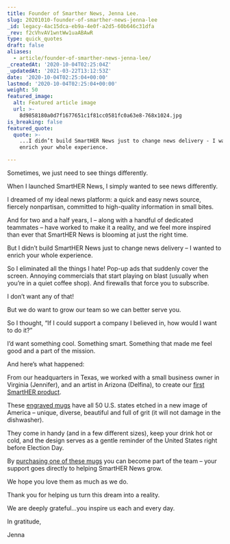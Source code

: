 ```yaml
---
title: Founder of Smarther News, Jenna Lee.
slug: 20201010-founder-of-smarther-news-jenna-lee
_id: legacy-4ac15dca-eb9a-4e0f-a2d5-60b646c31dfa
_rev: f2cVhvAV1wntWw1uaABAwR
type: quick_quotes
draft: false
aliases:
  - article/founder-of-smarther-news-jenna-lee/
_createdAt: '2020-10-04T02:25:04Z'
_updatedAt: '2021-03-22T13:12:53Z'
date: '2020-10-04T02:25:04+00:00'
lastmod: '2020-10-04T02:25:04+00:00'
weight: 50
featured_image:
  alt: Featured article image
  url: >-
    8d9858180a0d7f1677651c1f81cc0581fc0a63e8-768x1024.jpg
is_breaking: false
featured_quote:
  quote: >-
    ...I didn’t build SmartHER News just to change news delivery - I wanted to
    enrich your whole experience.

---
```

Sometimes, we just need to see things differently.

When I launched SmartHER News, I simply wanted to see news differently.

I dreamed of my ideal news platform: a quick and easy news source, fiercely nonpartisan, committed to high-quality information in small bites.

And for two and a half years, I – along with a handful of dedicated teammates – have worked to make it a reality, and we feel more inspired than ever that SmartHER News is blooming at just the right time.

But I didn’t build SmartHER News just to change news delivery – I wanted to enrich your whole experience.

So I eliminated all the things I hate! Pop-up ads that suddenly cover the screen. Annoying commercials that start playing on blast (usually when you’re in a quiet coffee shop). And firewalls that force you to subscribe.

I don’t want any of that!

But we do want to grow our team so we can better serve you.

So I thought, “If I could support a company I believed in, how would I want to do it?”

I’d want something cool. Something smart. Something that made me feel good and a part of the mission.

And here’s what happened:

From our headquarters in Texas, we worked with a small business owner in Virginia (Jennifer), and an artist in Arizona (Delfina), to create our [first SmartHER product](http://SmartHERnews.com/shop).

These [engraved mugs](http://smarthernews.com/shop) have all 50 U.S. states etched in a new image of America – unique, diverse, beautiful and full of grit (it will not damage in the dishwasher).

They come in handy (and in a few different sizes), keep your drink hot or cold, and the design serves as a gentle reminder of the United States right before Election Day.

By [purchasing one of these mugs](http://Smarthernews.com/shop) you can become part of the team – your support goes directly to helping SmartHER News grow.

We hope you love them as much as we do.

Thank you for helping us turn this dream into a reality.

We are deeply grateful…you inspire us each and every day.

In gratitude,

Jenna